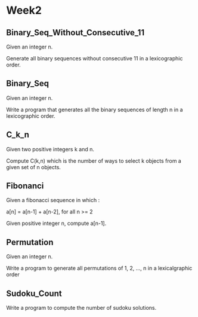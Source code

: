 # Week2
## Binary_Seq_Without_Consecutive_11
Given an integer n.

Generate all binary sequences without consecutive 11 in a lexicographic order.
## Binary_Seq
Given an integer n.

Write a program that generates all the binary sequences of length n in a lexicographic order.
## C_k_n
Given two positive integers k and n. 

Compute C(k,n) which is the number of ways to select k objects from a given set of n objects.
## Fibonanci
Given a fibonacci sequence in which :

a[n] = a[n-1] + a[n-2], for all n >= 2

Given positive integer n, compute a[n-1].
## Permutation
Given an integer n.

Write a program to generate all permutations of 1, 2, ..., n in a lexicalgraphic order
## Sudoku_Count
Write a program to compute the number of sudoku solutions.
